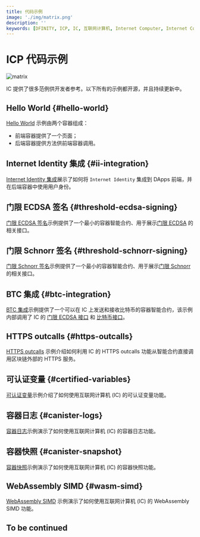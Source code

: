 ```yaml
---
title: 代码示例
image: './img/matrix.png'
description: ''
keywords: [DFINITY, ICP, IC, 互联网计算机, Internet Computer, Internet Computer Protocol, Web3, Crypto, Blockchain, 区块链, 加密货币, DApp, 去中心化, 去中心化应用, developer, startup, code examples]
---
```


# ICP 代码示例

![matrix](./img/matrix.png)

IC 提供了很多范例供开发者参考。以下所有的示例都开源，并且持续更新中。

## Hello World {#hello-world}

[Hello World](../hello-world/index.md) 示例由两个容器组成：
- 前端容器提供了一个页面；
- 后端容器提供方法供前端容器调用。

## Internet Identity 集成 {#ii-integration}

[Internet Identity 集成](./ii-integration/index.md)展示了如何将 `Internet Identity` 集成到 DApps 前端，并在后端容器中使用用户身份。

## 门限 ECDSA 签名 {#threshold-ecdsa-signing}

[门限 ECDSA 签名](./threshold-ecdsa/index.md)示例提供了一个最小的容器智能合约、用于展示[门限 ECDSA](https://internetcomputer.org/docs/current/developer-docs/smart-contracts/signatures/t-ecdsa) 的相关接口。

## 门限 Schnorr 签名 {#threshold-schnorr-signing}

[门限 Schnorr 签名](./threshold-schnorr/index.md)示例提供了一个最小的容器智能合约、用于展示[门限 Schnorr](https://internetcomputer.org/docs/current/developer-docs/smart-contracts/signatures/t-schnorr) 的相关接口。

## BTC 集成 {#btc-integration}

[BTC 集成](./btc-integration/index.md)示例提供了一个可以在 IC 上发送和接收比特币的容器智能合约，该示例内部调用了 IC 的 [门限 ECDSA 接口](https://internetcomputer.org/docs/current/references/ic-interface-spec/#ic-ecdsa_public_key) 和 [比特币接口](https://internetcomputer.org/docs/current/references/ic-interface-spec/#ic-bitcoin-api)。

## HTTPS outcalls {#https-outcalls}

[HTTPS outcalls](./https-outcalls/index.md) 示例介绍如何利用 IC 的 HTTPS outcalls 功能从智能合约直接调用区块链外部的 HTTPS 服务。

## 可认证变量 {#certified-variables}

[可认证变量](./certified-variables/index.md)示例介绍了如何使用互联网计算机 (IC) 的可认证变量功能。

## 容器日志 {#canister-logs}

[容器日志](./canister-logs/index.md)示例演示了如何使用互联网计算机 (IC) 的容器日志功能。

## 容器快照 {#canister-snapshot}

[容器快照](./canister-snapshot/index.md)示例演示了如何使用互联网计算机 (IC) 的容器快照功能。

## WebAssembly SIMD {#wasm-simd}

[WebAssembly SIMD](./wasm-simd/index.md) 示例演示了如何使用互联网计算机 (IC) 的 WebAssembly SIMD 功能。

## To be continued
